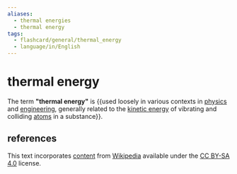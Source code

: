 ```yaml
---
aliases:
  - thermal energies
  - thermal energy
tags:
  - flashcard/general/thermal_energy
  - language/in/English
---
```


# thermal energy

The term __"thermal energy"__ is {{used loosely in various contexts in [physics](physics.md) and [engineering](engineering.md), generally related to the [kinetic energy](kinetic%20energy.md) of vibrating and colliding [atoms](atom.md) in a substance}}. <!--SR:!2024-07-18,3,250-->

## references

This text incorporates [content](https://en.wikipedia.org/wiki/thermal_energy) from [Wikipedia](Wikipedia.md) available under the [CC BY-SA 4.0](https://creativecommons.org/licenses/by-sa/4.0/) license.
